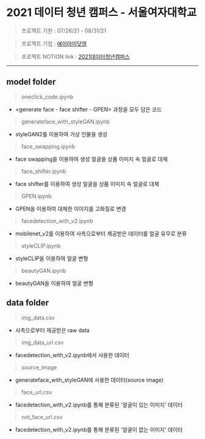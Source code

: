 # 2021 데이터 청년 캠퍼스 - 서울여자대학교

> 프로젝트 기한 : 07/26/21 - 08/31/21

> 프로젝트 기업 : [에이아이닷엠](http://aimlabs.ai/)

> 프로젝트 NOTION link : [2021데이터청년캠퍼스](https://www.notion.so/pyzoo/5583e1ae7f59444580b0536584d9fc0c?v=fec0a5b9124644a4a5053645e1509b58)
- - -

## model folder
> oneclick_code.ipynb
  + <generate face - face shifter - GPEN> 과정을 모두 담은 코드
  
> generateface_with_styleGAN.ipynb
  - styleGAN2를 이용하여 가상 인물을 생성

> face_swapping.ipynb
  - face swapping을 이용하여 생성 얼굴을 상품 이미지 속 얼굴로 대체

> face_shifter.ipynb
  - face shifter를 이용하여 생성 얼굴을 상품 이미지 속 얼굴로 대체

> GPEN.ipynb
  - GPEN을 이용하여 대체한 이미지를 고화질로 변경

> facedetection_with_v2.ipynb
  - mobilenet_v2를 이용하여 사측으로부터 제공받은 데이터를 얼굴 유무로 분류
  
> styleCLIP.ipynb
  - styleCLIP을 이용하여 얼굴 변형

> beautyGAN.ipynb
  - beautyGAN을 이용하여 얼굴 변형

  
## data folder
> img_data.csv
  - 사측으로부터 제공받은 raw data
  
> img_data_url.csv
  - facedetection_with_v2.ipynb에서 사용한 데이터
  
> source_image
  - generateface_with_styleGAN에 사용한 데이터(source image)
  
> face_url.csv
  - facedetection_with_v2.ipynb를 통해 분류된 '얼굴이 있는 이미지' 데이터

> not_face_url.csv
  - facedetection_with_v2.ipynb를 통해 분류된 '얼굴이 없는 이미지' 데이터

